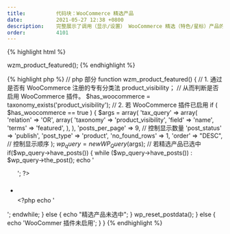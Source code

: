 ```yaml
---
title:          代码块：WooCommerce 精选产品
date:           2021-05-27 12:38 +0800
description:    完整展示了调用（显示/设置） WooCommerce 精选（特色/星标）产品的代码。
order:          4101
---
```


{% highlight html %}
<!-- html 部分 -->
wzm_product_featured();
{% endhighlight %}

{% highlight php %}
//  php 部分
function wzm_product_featured() {
    //  1. 通过是否有 WooCommerce 注册的专有分类法 product_visibility；
    //     从而判断是否启用 WooCommerce 插件。
    $has_woocommerce = taxonomy_exists('product_visibility');
    //  2. 若 WooCommerce 插件已启用
    if ( $has_woocommerce == true ) {
        $args = array(
            'tax_query' => array(
            'relation' => 'OR',
            array(
                'taxonomy' => 'product_visibility',
                'field'    => 'name',
                'terms'    => 'featured',
            ),
        ),
        'posts_per_page' => 9,          //  控制显示数量
        'post_status'    => 'publish',
        'post_type'      => 'product',
        'no_found_rows'  => 1,
        'order'          => "DESC",     //  控制显示顺序
        );
        $wp_query = new WP_Query($args);
        //  若精选产品已选中
        if($wp_query->have_posts()) {
            while ($wp_query->have_posts()) : $wp_query->the_post();
            echo '<ul class="woocommerce-product-featured-list">';
            ?>
                <li class="item">
                    <a href="<?php the_permalink(); ?>" >
                        <div class="item-img">
                            <?php the_post_thumbnail(); ?>
                        </div>
                        <div class="item-text">
                            <h3><?php the_title(); ?></h3>
                            <p class="submit"><?php the_date(); ?></p>
                            <p class="excerpt"><?php the_excerpt(); ?></p>
                        </div>
                    </a>
                </li>
            <?php
            echo '</ul>';
            endwhile;
        }
        else {
            echo "精选产品未选中";
        }
        wp_reset_postdata();
    }
    else {
        echo 'WooCommer 插件未启用';
    }
}
{% endhighlight %}